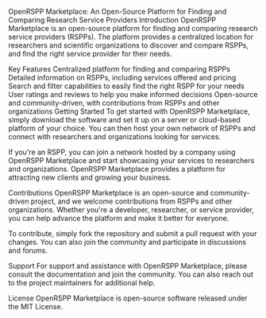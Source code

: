 OpenRSPP Marketplace: An Open-Source Platform for Finding and Comparing Research Service Providers
Introduction
OpenRSPP Marketplace is an open-source platform for finding and comparing research service providers (RSPPs). The platform provides a centralized location for researchers and scientific organizations to discover and compare RSPPs, and find the right service provider for their needs.

Key Features
Centralized platform for finding and comparing RSPPs
Detailed information on RSPPs, including services offered and pricing
Search and filter capabilities to easily find the right RSPP for your needs
User ratings and reviews to help you make informed decisions
Open-source and community-driven, with contributions from RSPPs and other organizations
Getting Started
To get started with OpenRSPP Marketplace, simply download the software and set it up on a server or cloud-based platform of your choice. You can then host your own network of RSPPs and connect with researchers and organizations looking for services.

If you're an RSPP, you can join a network hosted by a company using OpenRSPP Marketplace and start showcasing your services to researchers and organizations. OpenRSPP Marketplace provides a platform for attracting new clients and growing your business.

Contributions
OpenRSPP Marketplace is an open-source and community-driven project, and we welcome contributions from RSPPs and other organizations. Whether you're a developer, researcher, or service provider, you can help advance the platform and make it better for everyone.

To contribute, simply fork the repository and submit a pull request with your changes. You can also join the community and participate in discussions and forums.

Support
For support and assistance with OpenRSPP Marketplace, please consult the documentation and join the community. You can also reach out to the project maintainers for additional help.

License
OpenRSPP Marketplace is open-source software released under the MIT License.
